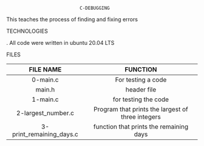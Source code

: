                                C-DEBUGGING

This teaches the process of finding and fixing errors

TECHNOLOGIES

. All code were written in ubuntu 20.04 LTS

FILES

| FILE NAME | FUNCTION |
| :------:  | :------: |
| 0-main.c  | For testing a code |
| main.h | header file |
| 1-main.c | for testing the code |
| 2-largest_number.c | Program that prints the largest of three integers |
| 3-print_remaining_days.c | function that prints the remaining days |
